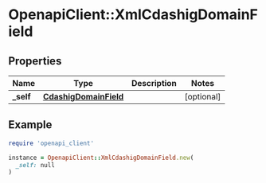 # OpenapiClient::XmlCdashigDomainField

## Properties

| Name | Type | Description | Notes |
| ---- | ---- | ----------- | ----- |
| **_self** | [**CdashigDomainField**](CdashigDomainField.md) |  | [optional] |

## Example

```ruby
require 'openapi_client'

instance = OpenapiClient::XmlCdashigDomainField.new(
  _self: null
)
```

